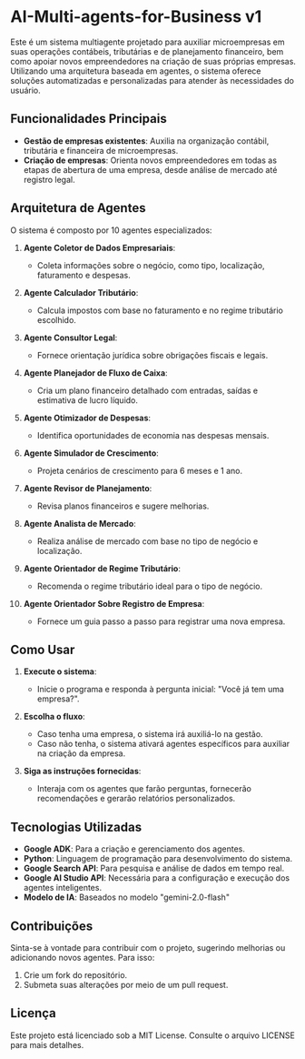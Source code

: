 # AI-Multi-agents-for-Business v1

Este é um sistema multiagente projetado para auxiliar microempresas em suas operações contábeis, tributárias e de planejamento financeiro, bem como apoiar novos empreendedores na criação de suas próprias empresas. Utilizando uma arquitetura baseada em agentes, o sistema oferece soluções automatizadas e personalizadas para atender às necessidades do usuário.

## Funcionalidades Principais

* **Gestão de empresas existentes**: Auxilia na organização contábil, tributária e financeira de microempresas.
* **Criação de empresas**: Orienta novos empreendedores em todas as etapas de abertura de uma empresa, desde análise de mercado até registro legal.

## Arquitetura de Agentes

O sistema é composto por 10 agentes especializados:

1. **Agente Coletor de Dados Empresariais**:

   * Coleta informações sobre o negócio, como tipo, localização, faturamento e despesas.

2. **Agente Calculador Tributário**:

   * Calcula impostos com base no faturamento e no regime tributário escolhido.

3. **Agente Consultor Legal**:

   * Fornece orientação jurídica sobre obrigações fiscais e legais.

4. **Agente Planejador de Fluxo de Caixa**:

   * Cria um plano financeiro detalhado com entradas, saídas e estimativa de lucro líquido.

5. **Agente Otimizador de Despesas**:

   * Identifica oportunidades de economia nas despesas mensais.

6. **Agente Simulador de Crescimento**:

   * Projeta cenários de crescimento para 6 meses e 1 ano.

7. **Agente Revisor de Planejamento**:

   * Revisa planos financeiros e sugere melhorias.

8. **Agente Analista de Mercado**:

   * Realiza análise de mercado com base no tipo de negócio e localização.

9. **Agente Orientador de Regime Tributário**:

   * Recomenda o regime tributário ideal para o tipo de negócio.

10. **Agente Orientador Sobre Registro de Empresa**:

    * Fornece um guia passo a passo para registrar uma nova empresa.

## Como Usar

1. **Execute o sistema**:

   * Inicie o programa e responda à pergunta inicial: "Você já tem uma empresa?".

2. **Escolha o fluxo**:

   * Caso tenha uma empresa, o sistema irá auxiliá-lo na gestão.
   * Caso não tenha, o sistema ativará agentes específicos para auxiliar na criação da empresa.

3. **Siga as instruções fornecidas**:

   * Interaja com os agentes que farão perguntas, fornecerão recomendações e gerarão relatórios personalizados.

## Tecnologias Utilizadas

* **Google ADK**: Para a criação e gerenciamento dos agentes.
* **Python**: Linguagem de programação para desenvolvimento do sistema.
* **Google Search API**: Para pesquisa e análise de dados em tempo real.
* **Google AI Studio API**: Necessária para a configuração e execução dos agentes inteligentes.
* **Modelo de IA**: Baseados no modelo "gemini-2.0-flash"

## Contribuições

Sinta-se à vontade para contribuir com o projeto, sugerindo melhorias ou adicionando novos agentes. Para isso:

1. Crie um fork do repositório.
2. Submeta suas alterações por meio de um pull request.

## Licença

Este projeto está licenciado sob a MIT License. Consulte o arquivo LICENSE para mais detalhes.
